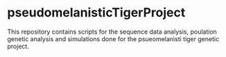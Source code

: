 # pseudomelanisticTigerProject
This repository contains scripts for the sequence data analysis, poulation genetic analysis and simulations done for the psueomelanisti tiger genetic project.
